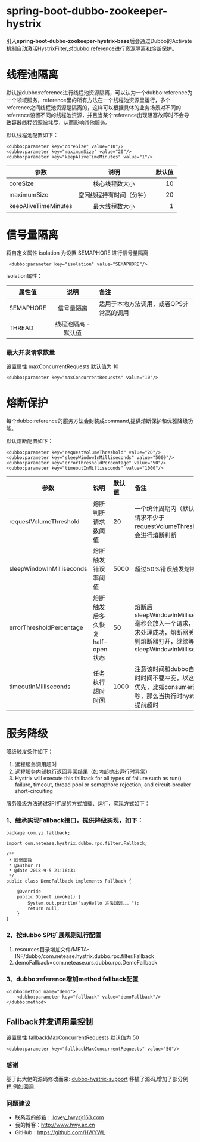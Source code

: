 # spring-boot-dubbo-zookeeper-hystrix
引入**spring-boot-dubbo-zookeeper-hystrix-base**后会通过Dubbo的Activate机制自动激活HystrixFilter,对dubbo:reference进行资源隔离和熔断保护。

# 线程池隔离
默认按dubbo:reference进行线程池资源隔离，可以认为一个dubbo:reference为一个领域服务，reference里的所有方法在一个线程池资源里运行，多个reference之间线程池资源是隔离的，这样可以根据具体的业务场景对不同的reference设置不同的线程池资源，并且当某个reference出现阻塞故障时不会导致容器线程资源被耗尽，从而影响其他服务。

默认线程池配置如下：
```
<dubbo:parameter key="coreSize" value="10"/>
<dubbo:parameter key="maximumSize" value="20"/>
<dubbo:parameter key="keepAliveTimeMinutes" value="1"/>
```
| 参数        | 说明           | 默认值  |
| ------------- |:-------------:| -----:|
| coreSize      | 核心线程数大小 | 10 |
| maximumSize      | 空闲线程持有时间（分钟）      |   20 |
| keepAliveTimeMinutes | 最大线程数大小      |    1 |

# 信号量隔离
将自定义属性 isolation 为设置 SEMAPHORE 进行信号量隔离

` <dubbo:parameter key="isolation" value="SEMAPHORE"/>` 

isolation属性：

| 属性值        | 说明          | 备注 |
| ------------- |:-------------:| :-----|
| SEMAPHORE    | 信号量隔离 | 适用于本地方法调用，或者QPS非常高的调用 |
| THREAD      | 线程池隔离 -默认值      |  |

### 最大并发请求数量
设置属性 maxConcurrentRequests 默认值为 10

`<dubbo:parameter key="maxConcurrentRequests" value="10"/>`


# 熔断保护
每个dubbo:reference的服务方法会封装成command,提供熔断保护和优雅降级功能。

默认熔断配置如下：
```
<dubbo:parameter key="requestVolumeThreshold" value="20"/>
<dubbo:parameter key="sleepWindowInMilliseconds" value="5000"/>
<dubbo:parameter key="errorThresholdPercentage" value="50"/>
<dubbo:parameter key="timeoutInMilliseconds" value="1000"/>
```
| 参数        | 说明           | 默认值  |   备注      |
| ------------- |:-------------| :---- |:---- |
| requestVolumeThreshold      | 熔断判断请求数阈值 | 20 |一个统计周期内（默认10秒）请求不少于requestVolumeThreshold才会进行熔断判断 |
| sleepWindowInMilliseconds     | 熔断触发错误率阈值      |   5000 | 超过50%错误触发熔断|
| errorThresholdPercentage | 熔断触发后多久恢复half-open状态     |    50 |熔断后sleepWindowInMilliseconds毫秒会放入一个请求，如果请求处理成功，熔断器关闭，否则熔断器打开，继续等待sleepWindowInMilliseconds |
| timeoutInMilliseconds | 任务执行超时时间       |    1000 | 注意该时间和dubbo自己的超时时间不要冲突，以这个时间优先，比如consumer设置3秒，那么当执行时hystrix会提前超时 |

# 服务降级
降级触发条件如下：
1. 远程服务调用超时
1. 远程服务内部执行返回异常结果（如内部抛出运行时异常）
1. Hystrix will execute this fallback for all types of failure such as run() failure, timeout, thread pool or semaphore rejection, and circuit-breaker short-circuiting

服务降级方法通过SPI扩展的方式加载、运行，实现方式如下：
### 1、继承实现Fallback接口，提供降级实现，如下：
```
package com.yi.fallback;

import com.netease.hystrix.dubbo.rpc.filter.Fallback;

/**
 * 回调函数
 * @author YI
 * @date 2018-9-5 21:16:31
 */
public class DemoFallback implements Fallback {

    @Override
    public Object invoke() {
        System.out.println("sayHello 方法回调。。。");
        return null;
    }
}
```
### 2、按dubbo SPI扩展规则进行配置
1. resources目录增加文件/META-INF/dubbo/com.netease.hystrix.dubbo.rpc.filter.Fallback
2. demoFallback=com.netease.urs.dubbo.rpc.DemoFallback

### 3、dubbo:reference增加method fallback配置
```
<dubbo:method name="demo">
    <dubbo:parameter key="fallback" value="demoFallback"/>
</dubbo:method>
```
## Fallback并发调用量控制
设置属性 fallbackMaxConcurrentRequests 默认值为 50

`<dubbo:parameter key="fallbackMaxConcurrentRequests" value="50"/>`

### 感谢
基于此大佬的源码修改而来: [dubbo-hystrix-support](https://github.com/yskgood/dubbo-hystrix-support)
移植了源码,增加了部分例程,例如回调.

### 问题建议

- 联系我的邮箱：ilovey_hwy@163.com
- 我的博客：http://www.hwy.ac.cn
- GitHub：https://github.com/HWYWL